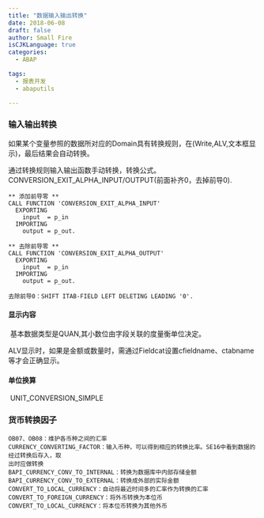 ```yaml
---
title: "数据输入输出转换"
date: 2018-06-08
draft: false
author: Small Fire
isCJKLanguage: true
categories: 
  - ABAP

tags: 
  - 报表开发
  - abaputils

---
```


### 输入输出转换

​	如果某个变量参照的数据所对应的Domain具有转换规则，在(Write,ALV,文本框显示)，最后结果会自动转换。

​	通过转换规则输入输出函数手动转换，转换公式。CONVERSION_EXIT_ALPHA_INPUT/OUTPUT(前面补齐0，去掉前导0).

```JS
** 添加前导零 **
CALL FUNCTION 'CONVERSION_EXIT_ALPHA_INPUT'
  EXPORTING
    input  = p_in  
  IMPORTING
    output = p_out. 
      
** 去除前导零 ** 
CALL FUNCTION 'CONVERSION_EXIT_ALPHA_OUTPUT'
  EXPORTING
    input  = p_in     
  IMPORTING
    output = p_out.  
    
去除前导0：SHIFT ITAB-FIELD LEFT DELETING LEADING '0'.
```

#### 显示内容

​	基本数据类型是QUAN,其小数位由字段关联的度量衡单位决定。

​    ALV显示时，如果是金额或数量时，需通过Fieldcat设置cfieldname、ctabname等才会正确显示。

#### 单位换算

​	UNIT_CONVERSION_SIMPLE

### 货币转换因子

```JS
OB07、OB08：维护各币种之间的汇率
CURRENCY_CONVERTING_FACTOR：输入币种，可以得到相应的转换比率。SE16中看到数据的经过转换后存入，取
出时应做转换
BAPI_CURRENCY_CONV_TO_INTERNAL：转换为数据库中内部存储金额
BAPI_CURRENCY_CONV_TO_EXTERNAL：转换成外部的实际金额
CONVERT_TO_LOCAL_CURRENCY：自动将最近时间多的汇率作为转换的汇率
CONVERT_TO_FOREIGN_CURRENCY：将外币转换为本位币
CONVERT_TO_LOCAL_CURRENCY：将本位币转换为其他外币
```

